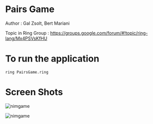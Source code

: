 Pairs Game
==========

Author : Gal Zsolt, Bert Mariani

Topic in Ring Group : https://groups.google.com/forum/#!topic/ring-lang/Mx4PSVsKfHU

# To run the application

	ring PairsGame.ring

# Screen Shots

![nimgame](https://raw.githubusercontent.com/ring-lang/ring/master/applications/pairs/images/pairsgame.png)

![nimgame](https://raw.githubusercontent.com/ring-lang/ring/master/applications/pairs/images/pairsgame2.png)
